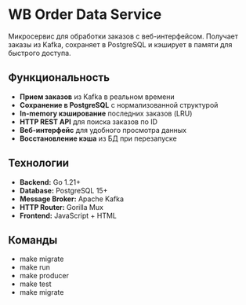 # WB Order Data Service

Микросервис для обработки заказов с веб-интерфейсом. Получает заказы из Kafka, сохраняет в PostgreSQL и кэширует в памяти для быстрого доступа.

## Функциональность

- **Прием заказов** из Kafka в реальном времени
- **Сохранение в PostgreSQL** с нормализованной структурой
- **In-memory кэширование** последних заказов (LRU)
- **HTTP REST API** для поиска заказов по ID
- **Веб-интерфейс** для удобного просмотра данных
- **Восстановление кэша** из БД при перезапуске

## Технологии

- **Backend:** Go 1.21+
- **Database:** PostgreSQL 15+
- **Message Broker:** Apache Kafka
- **HTTP Router:** Gorilla Mux
- **Frontend:** JavaScript + HTML

## Команды 
- make migrate      
- make run           
- make producer     
- make test          
- make migrate       

